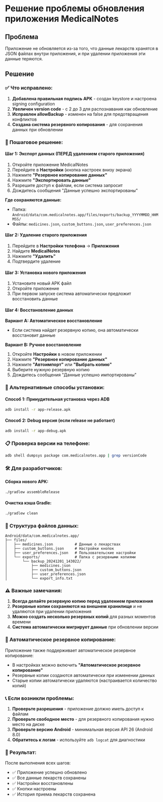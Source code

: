 # Решение проблемы обновления приложения MedicalNotes

## Проблема
Приложение не обновляется из-за того, что данные лекарств хранятся в JSON файлах внутри приложения, и при удалении приложения эти данные теряются.

## Решение

### ✅ Что исправлено:

1. **Добавлена правильная подпись APK** - создан keystore и настроена signing configuration
2. **Увеличен version code** - с 2 до 3 для распознавания как обновление
3. **Исправлен allowBackup** - изменен на false для предотвращения конфликтов
4. **Создана система резервного копирования** - для сохранения данных при обновлении

### 📱 Пошаговое решение:

#### Шаг 1: Экспорт данных (ПЕРЕД удалением старого приложения)

1. Откройте приложение MedicalNotes
2. Перейдите в **Настройки** (кнопка настроек внизу экрана)
3. Нажмите **"Резервное копирование данных"**
4. Нажмите **"Экспортировать данные"**
5. Разрешите доступ к файлам, если система запросит
6. Дождитесь сообщения "Данные успешно экспортированы"

**Где сохраняются данные:**
- Папка: `Android/data/com.medicalnotes.app/files/exports/backup_YYYYMMDD_HHMMSS/`
- Файлы: `medicines.json`, `custom_buttons.json`, `user_preferences.json`

#### Шаг 2: Удаление старого приложения

1. Перейдите в **Настройки телефона** → **Приложения**
2. Найдите **MedicalNotes**
3. Нажмите **"Удалить"**
4. Подтвердите удаление

#### Шаг 3: Установка нового приложения

1. Установите новый APK файл
2. Откройте приложение
3. При первом запуске система автоматически предложит восстановить данные

#### Шаг 4: Восстановление данных

**Вариант A: Автоматическое восстановление**
- Если система найдет резервную копию, она автоматически восстановит данные

**Вариант B: Ручное восстановление**
1. Откройте **Настройки** в новом приложении
2. Нажмите **"Резервное копирование данных"**
3. Нажмите **"Автоимпорт"** или **"Выбрать копию"**
4. Выберите нужную резервную копию
5. Дождитесь сообщения "Данные успешно импортированы"

### 🔧 Альтернативные способы установки:

#### Способ 1: Принудительная установка через ADB
```bash
adb install -r app-release.apk
```

#### Способ 2: Debug версия (если release не работает)
```bash
adb install -r app-debug.apk
```

### 📋 Проверка версии на телефоне:
```bash
adb shell dumpsys package com.medicalnotes.app | grep versionCode
```

### 🛠️ Для разработчиков:

#### Сборка нового APK:
```bash
./gradlew assembleRelease
```

#### Очистка кэша Gradle:
```bash
./gradlew clean
```

### 📁 Структура файлов данных:

```
Android/data/com.medicalnotes.app/
├── files/
│   ├── medicines.json          # Данные о лекарствах
│   ├── custom_buttons.json     # Настройки кнопок
│   ├── user_preferences.json   # Пользовательские настройки
│   └── exports/                # Папка с резервными копиями
│       └── backup_20241201_143022/
│           ├── medicines.json
│           ├── custom_buttons.json
│           ├── user_preferences.json
│           └── export_info.txt
```

### ⚠️ Важные замечания:

1. **Всегда делайте резервную копию перед удалением приложения**
2. **Резервные копии сохраняются на внешнем хранилище** и не удаляются при удалении приложения
3. **Можно создать несколько резервных копий** для разных моментов времени
4. **Система автоматически мигрирует данные** при обновлении версии

### 🔄 Автоматическое резервное копирование:

Приложение также поддерживает автоматическое резервное копирование:
- В настройках можно включить **"Автоматическое резервное копирование"**
- Резервные копии создаются автоматически при изменении данных
- Старые копии автоматически удаляются (настраивается количество копий)

### 📞 Если возникли проблемы:

1. **Проверьте разрешения** - приложение должно иметь доступ к файлам
2. **Проверьте свободное место** - для резервного копирования нужно место на диске
3. **Проверьте версию Android** - минимальная версия API 26 (Android 8.0)
4. **Обратитесь к логам** - используйте `adb logcat` для диагностики

### 🎯 Результат:

После выполнения всех шагов:
- ✅ Приложение успешно обновлено
- ✅ Все данные лекарств сохранены
- ✅ Настройки восстановлены
- ✅ Кнопки настроены
- ✅ История приема лекарств сохранена 